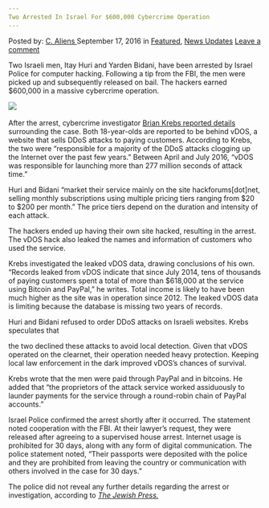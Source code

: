 ```yaml
---
Two Arrested In Israel For $600,000 Cybercrime Operation
---
```

<article class="post-listing post-15464 post type-post status-publish format-standard has-post-thumbnail hentry 
    <div class="post-inner">
        <span>Posted by: <a href="https://www.deepdotweb.com/author/caliens/" title="">C. Aliens </a></span>
    <span>September 17, 2016</span>
    <span>in <a href="https://www.deepdotweb.com/category/deepdot-news/" rel="category tag">Featured</a>, <a href="https://www.deepdotweb.com/category/news-updates/" rel="category tag">News Updates</a></span>
    <span><a href="https://www.deepdotweb.com/2016/09/17/two-arrested-in-israel-for-600000-cybercrime-operation/#respond">Leave a comment</a></span>
    </p>
    <div class="clear"></div>
    <div class="entry">
    <p>Two Israeli men, Itay Huri and Yarden Bidani, have been arrested by Israel Police for computer hacking. Following a tip from the FBI, the men were picked up and subsequently released on bail. The hackers earned $600,000 in a massive cybercrime operation.</p>
    <p><img class="wp-image-15470 aligncenter" src="/imgs/2016/09/word-image-26.png" srcset="/imgs/2016/09/word-image-26.png 600w, /imgs/2016/09/word-image-26-300x185.png 300w" sizes="(max-width: 600px) 100vw, 600px"/></p>
    <p>After the arrest, cybercrime investigator <a href="https://www.google.com/url?sa=t&amp;rct=j&amp;q=&amp;esrc=s&amp;source=web&amp;cd=1&amp;cad=rja&amp;uact=8&amp;ved=0ahUKEwizqOPB6ofPAhUFPz4KHR0eBfEQqQIIHjAA&amp;url=https%3A%2F%2Fkrebsonsecurity.com%2F2016%2F09%2Falleged-vdos-proprietors-arrested-in-israel%2F&amp;usg=AFQjCNFbqTioKsWpY_Dm1_IjdM_A8g3UYA&amp;sig2=oBXUyzBwNGjBfxJnlDXlcA">Brian Krebs reported details</a> surrounding the case. Both 18-year-olds are reported to be behind vDOS, a website that sells DDoS attacks to paying customers. According to Krebs, the two were “responsible for a majority of the DDoS attacks clogging up the Internet over the past few years.” Between April and July 2016, “vDOS was responsible for launching more than 277 million seconds of attack time.”</p>
    <p>Huri and Bidani “market their service mainly on the site hackforums[dot]net, selling monthly subscriptions using multiple pricing tiers ranging from $20 to $200 per month.” The price tiers depend on the duration and intensity of each attack.</p>
    <p>The hackers ended up having their own site hacked, resulting in the arrest. The vDOS hack also leaked the names and information of customers who used the service.</p>
    <p>Krebs investigated the leaked vDOS data, drawing conclusions of his own. “Records leaked from vDOS indicate that since July 2014, tens of thousands of paying customers spent a total of more than $618,000 at the service using Bitcoin and PayPal,” he writes. Total income is likely to have been much higher as the site was in operation since 2012. The leaked vDOS data is limiting because the database is missing two years of records.</p>
    <p>Huri and Bidani refused to order DDoS attacks on Israeli websites. Krebs speculates that</p>
    <p>the two declined these attacks to avoid local detection. Given that vDOS operated on the clearnet, their operation needed heavy protection. Keeping local law enforcement in the dark improved vDOS’s chances of survival.</p>
    <p>Krebs wrote that the men were paid through PayPal and in bitcoins. He added that “the proprietors of the attack service worked assiduously to launder payments for the service through a round-robin chain of PayPal accounts.”</p>
    <p>Israel Police confirmed the arrest shortly after it occurred. The statement noted cooperation with the FBI. At their lawyer’s request, they were released after agreeing to a supervised house arrest. Internet usage is prohibited for 30 days, along with any form of digital communication. The police statement noted, “Their passports were deposited with the police and they are prohibited from leaving the country or communication with others involved in the case for 30 days.”</p>
    <p>The police did not reveal any further details regarding the arrest or investigation, according to <a href="http://www.jewishpress.com/news/breaking-news/two-israeli-hackers-arrested-for-grand-scale-denial-of-service/2016/09/11/"><em>The Jewish Press.</em></a></p>
    </div>
    <span style="display:none" class="updated">2016-09-17</span>
    <div style="display:none" class="vcard author" itemprop="author" itemscope itemtype="http://schema.org/Person"><strong class="fn" itemprop="name"><a href="https://www.deepdotweb.com/author/caliens/" title="Posts by C. Aliens" rel="author">C. Aliens</a></strong></div>
    
